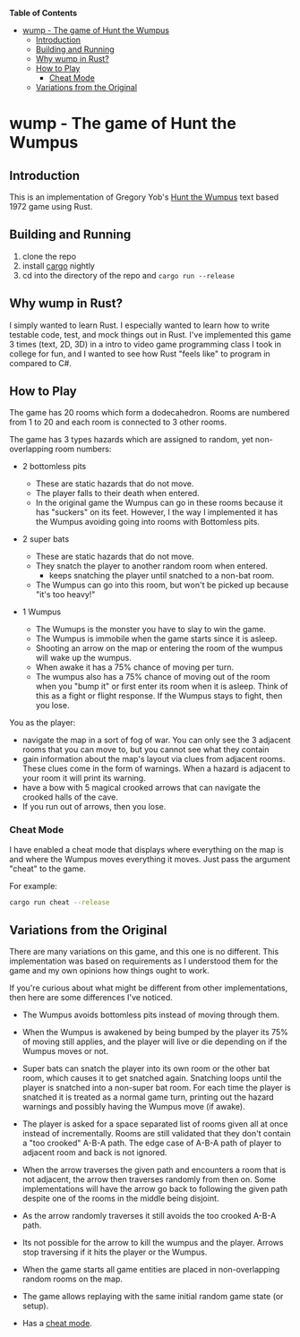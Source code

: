 <!-- markdown-toc start - Don't edit this section. Run M-x markdown-toc-refresh-toc -->
**Table of Contents**

- [wump - The game of Hunt the Wumpus](#wump---the-game-of-hunt-the-wumpus)
    - [Introduction](#introduction)
    - [Building and Running](#building-and-running)
    - [Why wump in Rust?](#why-wump-in-rust)
    - [How to Play](#how-to-play)
        - [Cheat Mode](#cheat-mode)
    - [Variations from the Original](#variations-from-the-original)

<!-- markdown-toc end -->

# wump - The game of Hunt the Wumpus

## Introduction

This is an implementation of Gregory Yob's [Hunt the
Wumpus](https://en.wikipedia.org/wiki/Hunt_the_Wumpus) text based 1972 game
using Rust.

## Building and Running

1. clone the repo
2. install [cargo](https://crates.io/) nightly
3. cd into the directory of the repo and `cargo run --release`

## Why wump in Rust?

I simply wanted to learn Rust. I especially wanted to learn how to write
testable code, test, and mock things out in Rust. I've implemented this game 3
times (text, 2D, 3D) in a intro to video game programming class I took in
college for fun, and I wanted to see how Rust "feels like" to program in
compared to C#.

## How to Play

The game has 20 rooms which form a dodecahedron. Rooms are numbered from 1 to 20
and each room is connected to 3 other rooms.

The game has 3 types hazards which are assigned to random, yet non-overlapping
room numbers:

- 2 bottomless pits
  - These are static hazards that do not move.
  - The player falls to their death when entered.
  - In the original game the Wumpus can go in these rooms because it has
    "suckers" on its feet. However, I the way I implemented it has the Wumpus
    avoiding going into rooms with Bottomless pits.

- 2 super bats
  - These are static hazards that do not move.
  - They snatch the player to another random room when entered.
    - keeps snatching the player until snatched to a non-bat room.
  - The Wumpus can go into this room, but won't be picked up because "it's too
    heavy!"

- 1 Wumpus
  - The Wumups is the monster you have to slay to win the game.
  - The Wumpus is immobile when the game starts since it is asleep.
  - Shooting an arrow on the map or entering the room of the wumpus will wake up
    the wumpus.
  - When awake it has a 75% chance of moving per turn.
  - The wumpus also has a 75% chance of moving out of the room when you "bump
    it" or first enter its room when it is asleep. Think of this as a fight or
    flight response. If the Wumpus stays to fight, then you lose.

You as the player:

- navigate the map in a sort of fog of war. You can only see the 3 adjacent
  rooms that you can move to, but you cannot see what they contain
- gain information about the map's layout via clues from adjacent rooms. These
  clues come in the form of warnings. When a hazard is adjacent to your room it
  will print its warning.
- have a bow with 5 magical crooked arrows that can navigate the crooked halls
  of the cave.
- If you run out of arrows, then you lose.

### Cheat Mode

I have enabled a cheat mode that displays where everything on the map is and
where the Wumpus moves everything it moves. Just pass the argument "cheat" to
the game.

For example:

```bash
cargo run cheat --release
```

## Variations from the Original

There are many variations on this game, and this one is no different. This
implementation was based on requirements as I understood them for the game and
my own opinions how things ought to work.

If you're curious about what might be different from other implementations, then
here are some differences I've noticed.

- The Wumpus avoids bottomless pits instead of moving through them.

- When the Wumpus is awakened by being bumped by the player its 75% of moving
  still applies, and the player will live or die depending on if the Wumpus
  moves or not.

- Super bats can snatch the player into its own room or the other bat room,
  which causes it to get snatched again. Snatching loops until the player is
  snatched into a non-super bat room. For each time the player is snatched it is
  treated as a normal game turn, printing out the hazard warnings and possibly
  having the Wumpus move (if awake).

- The player is asked for a space separated list of rooms given all at once
  instead of incrementally. Rooms are still validated that they don't contain a
  "too crooked" A-B-A path. The edge case of A-B-A path of player to adjacent
  room and back is not ignored.

- When the arrow traverses the given path and encounters a room that is not
  adjacent, the arrow then traverses randomly from then on. Some implementations
  will have the arrow go back to following the given path despite one of the
  rooms in the middle being disjoint.

- As the arrow randomly traverses it still avoids the too crooked A-B-A path.

- Its not possible for the arrow to kill the wumpus and the player. Arrows stop
  traversing if it hits the player or the Wumpus.

- When the game starts all game entities are placed in non-overlapping random
  rooms on the map.
  
- The game allows replaying with the same initial random game state (or setup).

- Has a [cheat mode](#cheat-mode).
